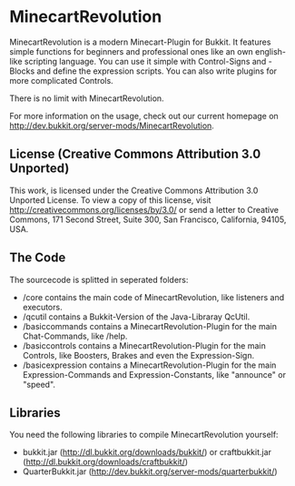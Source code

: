MinecartRevolution
==================

MinecartRevolution is a modern Minecart-Plugin for Bukkit. It features simple functions for beginners and professional ones like an own english-like scripting language.
You can use it simple with Control-Signs and -Blocks and define the expression scripts. You can also write plugins for more complicated Controls.

There is no limit with MinecartRevolution.

For more information on the usage, check out our current homepage on http://dev.bukkit.org/server-mods/MinecartRevolution.

License (Creative Commons Attribution 3.0 Unported)
---------------------------------------------------

This work, is licensed under the Creative Commons Attribution 3.0 Unported License. To view a copy of this license, visit http://creativecommons.org/licenses/by/3.0/ or send a letter to Creative Commons, 171 Second Street, Suite 300, San Francisco, California, 94105, USA.

The Code
--------

The sourcecode is splitted in seperated folders:

* /core contains the main code of MinecartRevolution, like listeners and executors.
* /qcutil contains a Bukkit-Version of the Java-Libraray QcUtil.
* /basiccommands contains a MinecartRevolution-Plugin for the main Chat-Commands, like /help.
* /basiccontrols contains a MinecartRevolution-Plugin for the main Controls, like Boosters, Brakes and even the Expression-Sign.
* /basicexpression contains a MinecartRevolution-Plugin for the main Expression-Commands and Expression-Constants, like "announce" or "speed".

Libraries
---------

You need the following libraries to compile MinecartRevolution yourself:

* bukkit.jar (http://dl.bukkit.org/downloads/bukkit/) or craftbukkit.jar (http://dl.bukkit.org/downloads/craftbukkit/)
* QuarterBukkit.jar (http://dev.bukkit.org/server-mods/quarterbukkit/)